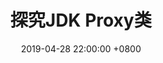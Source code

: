 ---
layout: post
title: 探究JDK Proxy类
date: "2019-04-28 22:00:00 +0800"
categories: source-code
tags: java jdk dynamic-proxy
published: true
---